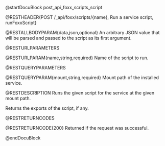 @startDocuBlock post_api_foxx_scripts_script

@RESTHEADER{POST /_api/foxx/scripts/{name}, Run a service script, runFoxxScript}

@RESTALLBODYPARAM{data,json,optional}
An arbitrary JSON value that will be parsed and passed to the
script as its first argument.

@RESTURLPARAMETERS

@RESTURLPARAM{name,string,required}
Name of the script to run.

@RESTQUERYPARAMETERS

@RESTQUERYPARAM{mount,string,required}
Mount path of the installed service.

@RESTDESCRIPTION
Runs the given script for the service at the given mount path.

Returns the exports of the script, if any.

@RESTRETURNCODES

@RESTRETURNCODE{200}
Returned if the request was successful.

@endDocuBlock
